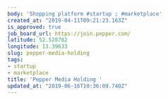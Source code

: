 ```yaml
---
body: 'Shopping platform #startup ; #marketplace'
created_at: "2019-04-11T09:21:23.163Z"
is_approved: true
job_board_url: https://join.pepper.com/
latitude: 52.528782
longitude: 13.39633
slug: pepper-media-holding
tags:
- startup
- marketplace
title: 'Pepper Media Holding '
updated_at: "2019-06-16T10:36:09.740Z"
---
```

